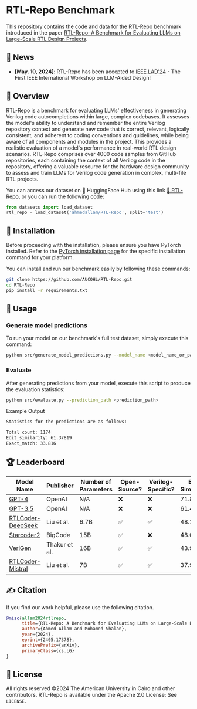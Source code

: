 # RTL-Repo Benchmark

This repository contains the code and data for the RTL-Repo benchmark introduced in the paper [RTL-Repo: A Benchmark for Evaluating LLMs on Large-Scale RTL Design Projects](https://arxiv.org/abs/2405.17378).

## 📰 News

* **[May. 10, 2024]**: RTL-Repo has been accepted to [IEEE LAD'24](https://www.islad.org) - The First IEEE International Workshop on LLM-Aided Design!


## 👋 Overview

RTL-Repo is a benchmark for evaluating LLMs' effectiveness in generating Verilog code autocompletions within large, complex codebases. It assesses the model's ability to understand and remember the entire Verilog repository context and generate new code that is correct, relevant, logically consistent, and adherent to coding conventions and guidelines, while being aware of all components and modules in the project. This provides a realistic evaluation of a model's performance in real-world RTL design scenarios. RTL-Repo comprises over 4000 code samples from GitHub repositories, each containing the context of all Verilog code in the repository, offering a valuable resource for the hardware design community to assess and train LLMs for Verilog code generation in complex, multi-file RTL projects.

You can access our dataset on 🤗 HuggingFace Hub using this link [🤗 RTL-Repo](https://huggingface.co/datasets/ahmedallam/RTL-Repo), or you can run the following code:

```python
from datasets import load_dataset
rtl_repo = load_dataset('ahmedallam/RTL-Repo', split='test')
```

## 💽 Installation

Before proceeding with the installation, please ensure you have PyTorch installed. Refer to the [PyTorch installation page](https://pytorch.org/get-started/locally/#start-locally) for the specific installation command for your platform.

You can install and run our benchmark easily by following these commands:

```bash
git clone https://github.com/AUCOHL/RTL-Repo.git
cd RTL-Repo
pip install -r requirements.txt
```

## 🚀 Usage

### Generate model predictions

To run your model on our benchmark's full test dataset, simply execute this command:

```bash
python src/generate_model_predictions.py --model_name <model_name_or_path> --model_max_tokens <model_max_tokens> --temperature <temperature>
```

### Evaluate

After generating predictions from your model, execute this script to produce the evaluation statistics:

```bash
python src/evaluate.py --prediction_path <prediction_path>
```

Example Output

``` bash
Statistics for the predictions are as follows:

Total count: 1174
Edit_similarity: 61.37819
Exact_match: 33.816
```


## 🏆 Leaderboard


| Model Name                                                       | Publisher    | Number of Parameters | Open-Source? | Verilog-Specific? | Edit Similarity | Exact Match |
|------------------------------------------------------------------|--------------|----------------------|-------|-------------------|-----------------|-------------|
| [GPT-4](https://arxiv.org/abs/2303.08774v3)                      | OpenAI       | N/A                  | ❌    | ❌                | 71.87           | 48.5        |
| [GPT-3.5](https://platform.openai.com/docs/models/gpt-3-5-turbo) | OpenAI       | N/A                  | ❌    | ❌                | 61.4            | 33.8        |
| [RTLCoder-DeepSeek](https://huggingface.co/ishorn5/RTLCoder-Deepseek-v1.1) | Liu et al.    | 6.7B                 | ✅    | ✅                | 48.1            | 16.2        |
| [Starcoder2](https://huggingface.co/bigcode/starcoder2-15b)      | BigCode      | 15B                  | ✅    | ❌                | 48.0            | 17.0        |
| [VeriGen](https://huggingface.co/shailja/fine-tuned-codegen-16B-Verilog)  | Thakur et al. | 16B                  | ✅    | ✅                | 43.9            | 9.5         |
| [RTLCoder-Mistral](https://huggingface.co/ishorn5/RTLCoder-v1.1) | Liu et al.   | 7B                   | ✅    | ✅                | 37.9            | 8.3         |


## ✍️ Citation

If you find our work helpful, please use the following citation.
    
```bibtex
@misc{allam2024rtlrepo,
      title={RTL-Repo: A Benchmark for Evaluating LLMs on Large-Scale RTL Design Projects}, 
      author={Ahmed Allam and Mohamed Shalan},
      year={2024},
      eprint={2405.17378},
      archivePrefix={arXiv},
      primaryClass={cs.LG}
}
```

## 🪪 License

All rights reserved ©2024 The American University in Cairo and other contributors. RTL-Repo is available under the Apache 2.0 License: See `LICENSE`.
